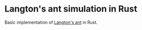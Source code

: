 # Langton's ant simulation in Rust

Basic implementation of [Langton's ant](https://en.wikipedia.org/wiki/Langton%27s_ant) in Rust.
